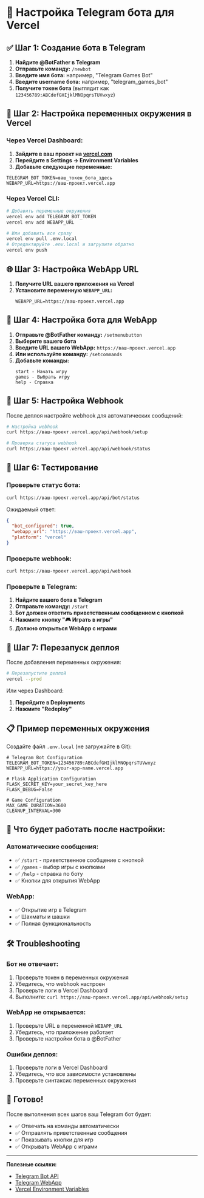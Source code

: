 # 🤖 Настройка Telegram бота для Vercel

## ✅ Шаг 1: Создание бота в Telegram

1. **Найдите @BotFather в Telegram**
2. **Отправьте команду:** `/newbot`
3. **Введите имя бота:** например, "Telegram Games Bot"
4. **Введите username бота:** например, "telegram_games_bot"
5. **Получите токен бота** (выглядит как `123456789:ABCdefGHIjklMNOpqrsTUVwxyz`)

## 🔧 Шаг 2: Настройка переменных окружения в Vercel

### Через Vercel Dashboard:

1. **Зайдите в ваш проект на [vercel.com](https://vercel.com)**
2. **Перейдите в Settings → Environment Variables**
3. **Добавьте следующие переменные:**

```
TELEGRAM_BOT_TOKEN=ваш_токен_бота_здесь
WEBAPP_URL=https://ваш-проект.vercel.app
```

### Через Vercel CLI:

```bash
# Добавить переменные окружения
vercel env add TELEGRAM_BOT_TOKEN
vercel env add WEBAPP_URL

# Или добавить все сразу
vercel env pull .env.local
# Отредактируйте .env.local и загрузите обратно
vercel env push
```

## 🌐 Шаг 3: Настройка WebApp URL

1. **Получите URL вашего приложения на Vercel**
2. **Установите переменную `WEBAPP_URL`:**
   ```
   WEBAPP_URL=https://ваш-проект.vercel.app
   ```

## 🤖 Шаг 4: Настройка бота для WebApp

1. **Отправьте @BotFather команду:** `/setmenubutton`
2. **Выберите вашего бота**
3. **Введите URL вашего WebApp:** `https://ваш-проект.vercel.app`
4. **Или используйте команду:** `/setcommands`
5. **Добавьте команды:**
   ```
   start - Начать игру
   games - Выбрать игру
   help - Справка
   ```

## 🔗 Шаг 5: Настройка Webhook

После деплоя настройте webhook для автоматических сообщений:

```bash
# Настройка webhook
curl https://ваш-проект.vercel.app/api/webhook/setup

# Проверка статуса webhook
curl https://ваш-проект.vercel.app/api/webhook/status
```

## 🧪 Шаг 6: Тестирование

### Проверьте статус бота:

```bash
curl https://ваш-проект.vercel.app/api/bot/status
```

Ожидаемый ответ:
```json
{
  "bot_configured": true,
  "webapp_url": "https://ваш-проект.vercel.app",
  "platform": "vercel"
}
```

### Проверьте webhook:

```bash
curl https://ваш-проект.vercel.app/api/webhook
```

### Проверьте в Telegram:

1. **Найдите вашего бота в Telegram**
2. **Отправьте команду:** `/start`
3. **Бот должен ответить приветственным сообщением с кнопкой**
4. **Нажмите кнопку "🎮 Играть в игры"**
5. **Должно открыться WebApp с играми**

## 🔄 Шаг 7: Перезапуск деплоя

После добавления переменных окружения:

```bash
# Перезапустите деплой
vercel --prod
```

Или через Dashboard:
1. **Перейдите в Deployments**
2. **Нажмите "Redeploy"**

## 📋 Пример переменных окружения

Создайте файл `.env.local` (не загружайте в Git):

```env
# Telegram Bot Configuration
TELEGRAM_BOT_TOKEN=123456789:ABCdefGHIjklMNOpqrsTUVwxyz
WEBAPP_URL=https://your-app-name.vercel.app

# Flask Application Configuration
FLASK_SECRET_KEY=your_secret_key_here
FLASK_DEBUG=False

# Game Configuration
MAX_GAME_DURATION=3600
CLEANUP_INTERVAL=300
```

## 🎯 Что будет работать после настройки:

### Автоматические сообщения:
- ✅ `/start` - приветственное сообщение с кнопкой
- ✅ `/games` - выбор игры с кнопками
- ✅ `/help` - справка по боту
- ✅ Кнопки для открытия WebApp

### WebApp:
- ✅ Открытие игр в Telegram
- ✅ Шахматы и шашки
- ✅ Полная функциональность

## 🛠️ Troubleshooting

### Бот не отвечает:
1. Проверьте токен в переменных окружения
2. Убедитесь, что webhook настроен
3. Проверьте логи в Vercel Dashboard
4. Выполните: `curl https://ваш-проект.vercel.app/api/webhook/setup`

### WebApp не открывается:
1. Проверьте URL в переменной `WEBAPP_URL`
2. Убедитесь, что приложение работает
3. Проверьте настройки бота в @BotFather

### Ошибки деплоя:
1. Проверьте логи в Vercel Dashboard
2. Убедитесь, что все зависимости установлены
3. Проверьте синтаксис переменных окружения

## 🎉 Готово!

После выполнения всех шагов ваш Telegram бот будет:
- ✅ Отвечать на команды автоматически
- ✅ Отправлять приветственные сообщения
- ✅ Показывать кнопки для игр
- ✅ Открывать WebApp с играми

---

**Полезные ссылки:**
- [Telegram Bot API](https://core.telegram.org/bots/api)
- [Telegram WebApp](https://core.telegram.org/bots/webapps)
- [Vercel Environment Variables](https://vercel.com/docs/concepts/projects/environment-variables) 